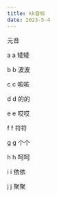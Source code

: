 ```yaml
---
title: kk音标
date: 2023-5-4
---
```


元音

a a  矮矮   

b b  波波  

c c  咳咳 

 d d 的的

e e 哎哎

f f 符符

g g 个个

h h 呵呵

i i 依依

j j 聚聚

